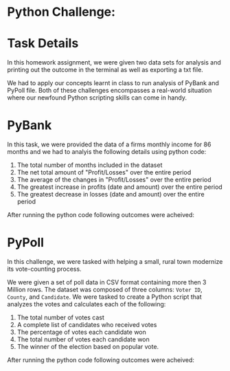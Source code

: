 # Python Challenge:

# Task Details

In this homework assignment, we were given two data sets for analysis and printing out the outcome in the terminal as well as exporting a txt file. 

We had to apply our concepts learnt in class to run analysis of PyBank and PyPoll file. Both of these challenges encompasses a real-world situation where our newfound Python scripting skills can come in handy. 

# PyBank
In this task, we were provided the data of a firms monthly income for 86 months and we had to analyis the following details using python code: 

1. The total number of months included in the dataset
2. The net total amount of "Profit/Losses" over the entire period
3. The average of the changes in "Profit/Losses" over the entire period
4. The greatest increase in profits (date and amount) over the entire period
5. The greatest decrease in losses (date and amount) over the entire period

After running the python code following outcomes were acheived: 

# PyPoll

In this challenge, we were tasked with helping a small, rural town modernize its vote-counting process. 

We were given a set of poll data in CSV format containing more then 3 Million rows. The dataset was composed of three columns: `Voter ID`, `County`, and `Candidate`. We were tasked to create a Python script that analyzes the votes and calculates each of the following:

1. The total number of votes cast
2. A complete list of candidates who received votes
3. The percentage of votes each candidate won
4. The total number of votes each candidate won
5. The winner of the election based on popular vote.

After running the python code following outcomes were acheived: 
